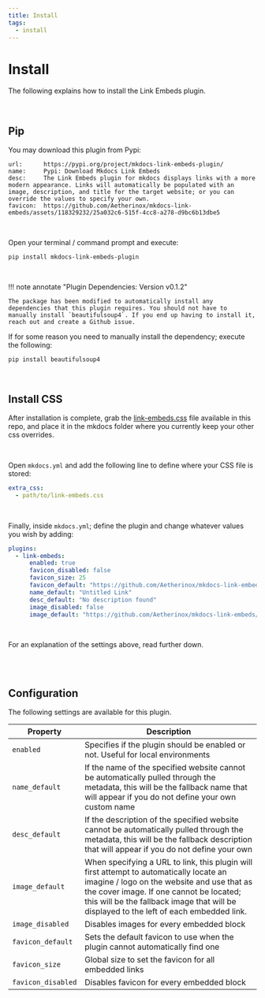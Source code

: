 ```yaml
---
title: Install
tags:
  - install
---
```


# Install
The following explains how to install the Link Embeds plugin.


<br />

## Pip

You may download this plugin from Pypi:

```embed
url:      https://pypi.org/project/mkdocs-link-embeds-plugin/
name:     Pypi: Download Mkdocs Link Embeds
desc:     The Link Embeds plugin for mkdocs displays links with a more modern appearance. Links will automatically be populated with an image, description, and title for the target website; or you can override the values to specify your own. 
favicon:  https://github.com/Aetherinox/mkdocs-link-embeds/assets/118329232/25a032c6-515f-4cc8-a278-d9bc6b13dbe5
```

<br />

Open your terminal / command prompt and execute:

```
pip install mkdocs-link-embeds-plugin
```

<br />

!!! note annotate "Plugin Dependencies: Version v0.1.2"

    The package has been modified to automatically install any dependencies that this plugin requires. You should not have to manually install `beautifulsoup4`. If you end up having to install it, reach out and create a Github issue.

If for some reason you need to manually install the dependency; execute the following:

```shell
pip install beautifulsoup4
```

<br />

## Install CSS
After installation is complete, grab the [link-embeds.css](https://github.com/Aetherinox/mkdocs-link-embeds/blob/main/mkdocs_link_embeds_plugin/resources/link-embeds.css) file available in this repo, and place it in the mkdocs folder where you currently keep your other css overrides.

<br />

Open `mkdocs.yml` and add the following line to define where your CSS file is stored:

``` yaml
extra_css:
  - path/to/link-embeds.css
```

<br />

Finally, inside `mkdocs.yml`; define the plugin and change whatever values you wish by adding:

``` yaml
plugins:
  - link-embeds:
      enabled: true
      favicon_disabled: false
      favicon_size: 25
      favicon_default: "https://github.com/Aetherinox/mkdocs-link-embeds/assets/118329232/b37da9c6-6f17-4c3f-9c94-c346a6f31bfa"
      name_default: "Untitled Link"
      desc_default: "No description found"
      image_disabled: false
      image_default: "https://github.com/Aetherinox/mkdocs-link-embeds/assets/118329232/c0298d98-0910-4235-a88f-0c3e2f704ba7"
```

<br />

For an explanation of the settings above, read further down.

<br />
<br />

## Configuration
The following settings are available for this plugin.

| Property | Description |
| --- | --- |
| `enabled` | Specifies if the plugin should be enabled or not. Useful for local environments |
| `name_default` | If the name of the specified website cannot be automatically pulled through the metadata, this will be the fallback name that will appear if you do not define your own custom name |
| `desc_default` | If the description of the specified website cannot be automatically pulled through the metadata, this will be the fallback description that will appear if you do not define your own |
| `image_default` | When specifying a URL to link, this plugin will first attempt to automatically locate an imagine / logo on the website and use that as the cover image. If one cannot be located; this will be the fallback image that will be displayed to the left of each embedded link. |
| `image_disabled` | Disables images for every embedded block |
| `favicon_default` | Sets the default favicon to use when the plugin cannot automatically find one |
| `favicon_size` | Global size to set the favicon for all embedded links |
| `favicon_disabled` | Disables favicon for every embedded block |
